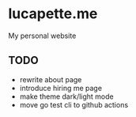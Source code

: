 # lucapette.me

My personal website

## TODO

- rewrite about page
- introduce hiring me page
- make theme dark/light mode
- move go test cli to github actions
